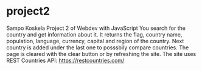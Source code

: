 # project2
Sampo Koskela
Project 2 of Webdev with JavaScript
You search for the country and get information about it. It returns the flag, country name, population, language, currency, capital and region of the country.
Next country is added under the last one to posssbily compare countries.
The page is cleared with the clear button or by refreshing the site.
The site uses REST Countries API: https://restcountries.com/